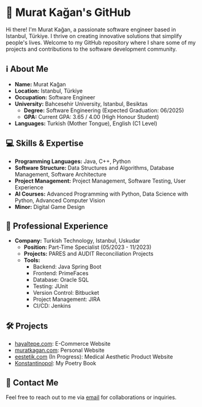 # 👋 Murat Kağan's GitHub

Hi there! I'm Murat Kağan, a passionate software engineer based in Istanbul, Türkiye. I thrive on creating innovative solutions that simplify people's lives. Welcome to my GitHub repository where I share some of my projects and contributions to the software development community.

## ℹ️ About Me

- **Name:** Murat Kağan
- **Location:** Istanbul, Türkiye
- **Occupation:** Software Engineer
- **University:** Bahcesehir University, Istanbul, Besiktas
  - **Degree:** Software Engineering (Expected Graduation: 06/2025)
  - **GPA:** Current GPA: 3.65 / 4.00 (High Honour Student)
- **Languages:** Turkish (Mother Tongue), English (C1 Level)

## 💻 Skills & Expertise

- **Programming Languages:** Java, C++, Python
- **Software Structure:** Data Structures and Algorithms, Database Management, Software Architecture
- **Project Management:** Project Management, Software Testing, User Experience
- **AI Courses:** Advanced Programming with Python, Data Science with Python, Advanced Computer Vision
- **Minor:** Digital Game Design

## 🚀 Professional Experience

- **Company:** Turkish Technology, Istanbul, Uskudar
  - **Position:** Part-Time Specialist (05/2023 - 11/2023)
  - **Projects:** PARES and AUDIT Reconciliation Projects
  - **Tools:** 
    - Backend: Java Spring Boot
    - Frontend: PrimeFaces
    - Database: Oracle SQL
    - Testing: JUnit
    - Version Control: Bitbucket
    - Project Management: JIRA
    - CI/CD: Jenkins

## 🛠️ Projects

- [hayaltepe.com](https://hayaltepe.com): E-Commerce Website
- [muratkagan.com](https://muratkagan.com): Personal Website
- [eestetik.com](https://eestetik.com) (In Progress): Medical Aesthetic Product Website
- [Konstantinopol](https://www.dr.com.tr/Kitap/Konstantinopol/Edebiyat/Siir/Turk-Siiri/urunno=0001935385001): My Poetry Book

## 📧 Contact Me

Feel free to reach out to me via [email](mailto:temelmuratkagan@gmail.com) for collaborations or inquiries.
